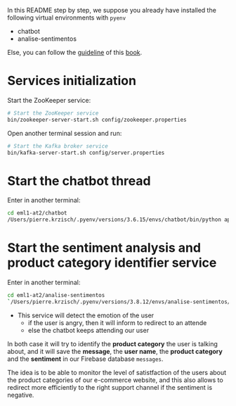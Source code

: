 In this README step by step, we suppose you already have installed the following virtual environments with `pyenv`
- chatbot
- analise-sentimentos

Else, you can follow the [guideline](https://aurimrv.gitbook.io/pratica-devops-com-docker-para-machine-learning/2-desenvolvimento/2-1-do-notebook-para-aplicacao-parte-1) of this [book](https://aurimrv.gitbook.io/pratica-devops-com-docker-para-machine-learning/).

# Services initialization
Start the ZooKeeper service:
```bash
# Start the ZooKeeper service
bin/zookeeper-server-start.sh config/zookeeper.properties
```

Open another terminal session and run:
```bash
# Start the Kafka broker service
bin/kafka-server-start.sh config/server.properties
```

# Start the chatbot thread
Enter in another terminal:
```bash
cd eml1-at2/chatbot
/Users/pierre.krzisch/.pyenv/versions/3.6.15/envs/chatbot/bin/python app.py
```

# Start the sentiment analysis and product category identifier service
Enter in another terminal:
```bash
cd eml1-at2/analise-sentimentos
`/Users/pierre.krzisch/.pyenv/versions/3.8.12/envs/analise-sentimentos/bin/python app.py`
```

- This service will detect the emotion of the user
    - if the user is angry, then it will inform to redirect to an attende
    - else the chatbot keeps attending our user

In both case it will try to identify the **product category** the user is talking about, and it will save the **message**, the **user name**, the **product category** and the **sentiment** in our Firebase database `messages`.  

The idea is to be able to monitor the level of satistfaction of the users about the product categories of our e-commerce website, and this also allows to redirect more efficiently to the right support channel if the sentiment is negative.

